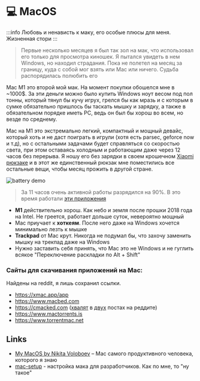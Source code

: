 # 💻 MacOS

:::info
Любовь и ненависть к маку, его особые плюсы для меня. Жизненная стори
:::

> Первые несколько месяцев я был так зол на мак, что использовал его только для просмотра киношек. Я пытался увидеть в нем Windows, но находил страдания. Пока не полетел на месяц за границу, куда с собой мог взять или Mac или ничего. Судьба распорядилась полюбить его

Mac M1 это второй мой мак. На момент покупки обошелся мне в ~1000$. За эти деньги можно было купить Windows ноут весом под пол тонны, который тянул бы кучу игрух, грелся бы как мразь и с которым в сумке обязательно пришлось бы таскать мышку и зарядку, а также в обязательном порядке иметь PC, ведь он был бы хорош во всем, но везде по среднему.

Mac на M1 это экстремально легкий, компактный и мощный девайс, который хоть и не даст поиграть в игрули (хотя есть parsec, geforce now и т.д), но с остальными задачами будет справляться со скоростью света, при этом оставаясь холодным и работающим даже через 12 часов без перерыва. Я ношу его без зарядки в своем крошечном [Xiaomi рюкзаке](https://i.imgur.com/3ixkgWe.jpg) и в этот же единственный рюкзак мне поместились все остальные вещи, чтобы месяц прожить в другой стране.

![battery demo](https://i.imgur.com/Udpldtj.jpg)

> За 11 часов очень активной работы разрядился на 90%. В это время работали [эти приложения](https://i.imgur.com/pLvY9xi.jpg)

- **M1** действительно хорош. Как небо и земля после прошки 2018 года на Intel. Не греется, работает дольше суток, невероятно мощный
- Mac приучает к **хоткеям**. После него даже на Windows хочется минимально лезть к мышке
- **Trackpad** от Mac крут. Никогда не подумал бы, что захочу заменить мышку на трекпад даже на Windows
- Нужно заставить себя принять, что Mac это не Windows и не гуглить всякое "Переключение раскладки по Alt + Shift"

### Сайты для скачивания приложений на Mac:

Найдены на reddit, я лишь сохранил ссылки.

- https://xmac.app/app
- https://www.macbed.com
- https://cmacked.com ([хвалят](https://www.reddit.com/r/MacOS/comments/106lrd2/comment/j3l7n40/?utm_source=reddit&utm_medium=web2x&context=3) в [двух](https://www.reddit.com/r/Piracy/comments/pv9lho/mac_are_cracked_apps_for_the_tnt_team_generally/) постах на реддите)
- https://www.mactorrents.is
- https://www.torrentmac.net


## Links

- [My MacOS by Nikita Voloboev](https://github.com/nikitavoloboev/my-mac-os) – Mac самого продуктивного человека, которого я знаю
- [mac-setup](https://github.com/sb2nov/mac-setup) - настройка мака для разработчиков. Как по мне, то "ну такое"
